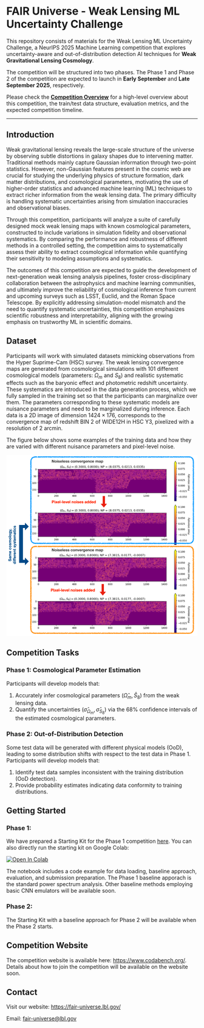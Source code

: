 # FAIR Universe - Weak Lensing ML Uncertainty Challenge

This repository consists of materials for the Weak Lensing ML Uncertainty Challenge, a NeurIPS 2025 Machine Learning competition that explores uncertainty-aware and out-of-distribution detection AI techniques for **Weak Gravitational Lensing Cosmology**.

The competition will be structured into two phases. The Phase 1 and Phase 2 of the competition are expected to launch in **Early September** and **Late September 2025**, respectively.

Please check the [**<ins>Competition Overview</ins>**](https://fair-universe.lbl.gov/tutorials/WL_Competition_Overview.pdf) for a high-level overview about this competition, the train/test data structure, evaluation metrics, and the expected competition timeline.

***

## Introduction
Weak gravitational lensing reveals the large-scale structure of the universe by observing subtle distortions in galaxy shapes due to intervening matter. Traditional methods mainly capture Gaussian information through two-point statistics. However, non-Gaussian features present in the cosmic web are crucial for studying the underlying physics of structure formation, dark matter distributions, and cosmological parameters, motivating the use of higher-order statistics and advanced machine learning (ML) techniques to extract richer information from the weak lensing data. The primary difficulty is handling systematic uncertainties arising from simulation inaccuracies and observational biases.

Through this competition, participants will analyze a suite of carefully designed mock weak lensing maps with known cosmological parameters, constructed to include variations in simulation fidelity and observational systematics. By comparing the performance and robustness of different methods in a controlled setting, the competition aims to systematically assess their ability to extract cosmological information while quantifying their sensitivity to modeling assumptions and systematics.

The outcomes of this competition are expected to guide the development of next-generation weak lensing analysis pipelines, foster cross-disciplinary collaboration between the astrophysics and machine learning communities, and ultimately improve the reliability of cosmological inference from current and upcoming surveys such as LSST, Euclid, and the Roman Space Telescope. By explicitly addressing simulation-model mismatch and the need to quantify systematic uncertainties, this competition emphasizes scientific robustness and interpretability, aligning with the growing emphasis on trustworthy ML in scientific domains.


## Dataset
Participants will work with simulated datasets mimicking observations from the Hyper Suprime-Cam (HSC) survey. The weak lensing convergence maps are generated from cosmological simulations with $101$ different cosmological models (parameters: $\Omega_m$ and $S_8$) and realistic systematic effects such as the baryonic effect and photometric redshift uncertainty. These systematics are introduced in the data generation process, which we fully sampled in the training set so that the participants can marginalize over them. The parameters corresponding to these systematic models are nuisance parameters and need to be marginalized during inference. Each data is a 2D image of dimension $1424 \times 176$, corresponds to the convergence map of redshift BIN 2 of WIDE12H in HSC Y3, pixelized with a resolution of 2 arcmin. 

The figure below shows some examples of the training data and how they are varied with different nuisance parameters and pixel-level noise.

<center>
<img src="image-1.png" width="600">
</center>

## Competition Tasks
### Phase 1: Cosmological Parameter Estimation
Participants will develop models that:
1. Accurately infer cosmological parameters $(\hat{\Omega}_m, \hat{S}_8)$ from the weak lensing data.
2. Quantify the uncertainties $(\hat{\sigma}_{\Omega_m}, \hat{\sigma}_{S_8})$ via the 68% confidence intervals of the estimated cosmological parameters.

### Phase 2: Out-of-Distribution Detection
Some test data will be generated with different physical models (OoD), leading to some distribution shifts with respect to the test data in Phase 1. Participants will develop models that:
1. Identify test data samples inconsistent with the training distribution (OoD detection).
2. Provide probability estimates indicating data conformity to training distributions.
   

## Getting Started
### Phase 1: 
We have prepared a Starting Kit for the Phase 1 competition [<ins>here</ins>](https://github.com/FAIR-Universe/Cosmology_Challenge/blob/master/Phase_1_Startingkit_WL_PSAnalysis.ipynb). You can also directly run the starting kit on Google Colab:

[![Open In Colab](https://colab.research.google.com/assets/colab-badge.svg)](https://colab.research.google.com/drive/1iySb87VmyCtz6y8Zg367xR6hetD6gKTi?usp=sharing)

The notebook includes a code example for data loading, baseline approach, evaluation, and submission preparation. The Phase 1 baseline apporach is the standard power spectrum analysis. Other baseline methods employing basic CNN emulators will be available soon.

### Phase 2:
The Starting Kit with a baseline approach for Phase 2 will be available when the Phase 2 starts.


## Competition Website
The competition website is available here: https://www.codabench.org/. Details about how to join the competition will be available on the website soon.

## Contact
Visit our website: https://fair-universe.lbl.gov/

Email: fair-universe@lbl.gov
